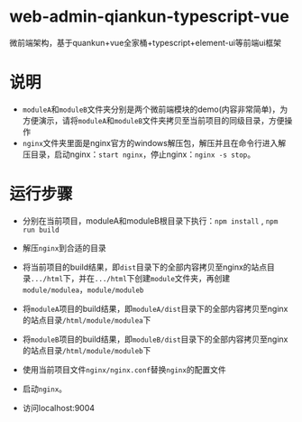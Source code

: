 # web-admin-qiankun-typescript-vue
微前端架构，基于quankun+vue全家桶+typescript+element-ui等前端ui框架

# 说明
- `moduleA`和`moduleB`文件夹分别是两个微前端模块的demo(内容非常简单)，为方便演示，请将`moduleA`和`moduleB`文件夹拷贝至当前项目的同级目录，方便操作
- `nginx`文件夹里面是nginx官方的windows解压包，解压并且在命令行进入解压目录，启动nginx：`start nginx`，停止nginx：`nginx -s stop`。

# 运行步骤
- 分别在当前项目，moduleA和moduleB根目录下执行：`npm install` , `npm run build`
- 解压`nginx`到合适的目录
- 将当前项目的build结果，即`dist`目录下的全部内容拷贝至nginx的站点目录`.../html`下，并在`.../html`下创建`module`文件夹，再创建`module/modulea`，`module/moduleb`
- 将`moduleA`项目的build结果，即`moduleA/dist`目录下的全部内容拷贝至nginx的站点目录`/html/module/modulea`下

- 将`moduleB`项目的build结果，即`moduleB/dist`目录下的全部内容拷贝至nginx的站点目录`/html/module/moduleb`下
- 使用当前项目文件`nginx/nginx.conf`替换`nginx`的配置文件
- 启动`nginx`。
- 访问localhost:9004

